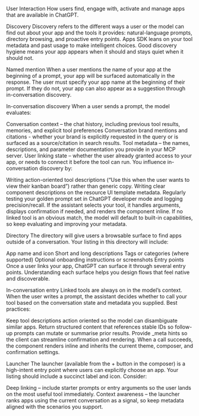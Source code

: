 User Interaction
How users find, engage with, activate and manage apps that are available in ChatGPT.

Discovery
Discovery refers to the different ways a user or the model can find out about your app and the tools it provides: natural-language prompts, directory browsing, and proactive entry points. Apps SDK leans on your tool metadata and past usage to make intelligent choices. Good discovery hygiene means your app appears when it should and stays quiet when it should not.

Named mention
When a user mentions the name of your app at the beginning of a prompt, your app will be surfaced automatically in the response. The user must specify your app name at the beginning of their prompt. If they do not, your app can also appear as a suggestion through in-conversation discovery.

In-conversation discovery
When a user sends a prompt, the model evaluates:

Conversation context – the chat history, including previous tool results, memories, and explicit tool preferences
Conversation brand mentions and citations - whether your brand is explicitly requested in the query or is surfaced as a source/citation in search results.
Tool metadata – the names, descriptions, and parameter documentation you provide in your MCP server.
User linking state – whether the user already granted access to your app, or needs to connect it before the tool can run.
You influence in-conversation discovery by:

Writing action-oriented tool descriptions (“Use this when the user wants to view their kanban board”) rather than generic copy.
Writing clear component descriptions on the resource UI template metadata.
Regularly testing your golden prompt set in ChatGPT developer mode and logging precision/recall.
If the assistant selects your tool, it handles arguments, displays confirmation if needed, and renders the component inline. If no linked tool is an obvious match, the model will default to built-in capabilities, so keep evaluating and improving your metadata.

Directory
The directory will give users a browsable surface to find apps outside of a conversation. Your listing in this directory will include:

App name and icon
Short and long descriptions
Tags or categories (where supported)
Optional onboarding instructions or screenshots
Entry points
Once a user links your app, ChatGPT can surface it through several entry points. Understanding each surface helps you design flows that feel native and discoverable.

In-conversation entry
Linked tools are always on in the model’s context. When the user writes a prompt, the assistant decides whether to call your tool based on the conversation state and metadata you supplied. Best practices:

Keep tool descriptions action oriented so the model can disambiguate similar apps.
Return structured content that references stable IDs so follow-up prompts can mutate or summarise prior results.
Provide \_meta hints so the client can streamline confirmation and rendering.
When a call succeeds, the component renders inline and inherits the current theme, composer, and confirmation settings.

Launcher
The launcher (available from the + button in the composer) is a high-intent entry point where users can explicitly choose an app. Your listing should include a succinct label and icon. Consider:

Deep linking – include starter prompts or entry arguments so the user lands on the most useful tool immediately.
Context awareness – the launcher ranks apps using the current conversation as a signal, so keep metadata aligned with the scenarios you support.
